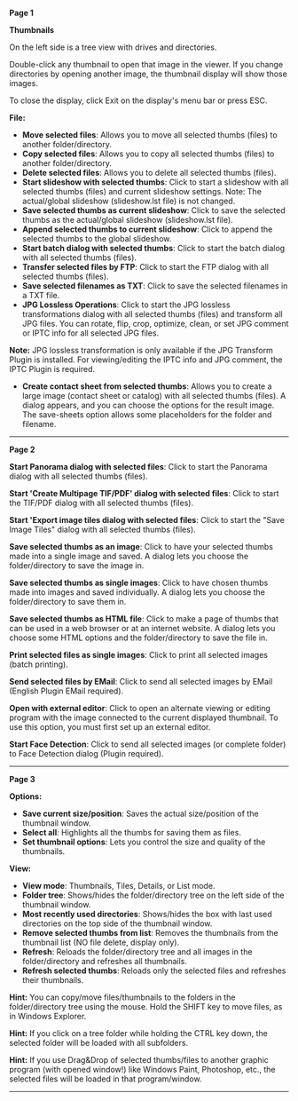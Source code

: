 **Page 1**  

**Thumbnails**  

On the left side is a tree view with drives and directories.  

Double-click any thumbnail to open that image in the viewer. If you change directories by opening another image, the thumbnail display will show those images.  

To close the display, click Exit on the display's menu bar or press ESC.  

**File:**  
- **Move selected files**: Allows you to move all selected thumbs (files) to another folder/directory.  
- **Copy selected files**: Allows you to copy all selected thumbs (files) to another folder/directory.  
- **Delete selected files**: Allows you to delete all selected thumbs (files).  
- **Start slideshow with selected thumbs**: Click to start a slideshow with all selected thumbs (files) and current slideshow settings. Note: The actual/global slideshow (slideshow.lst file) is not changed.  
- **Save selected thumbs as current slideshow**: Click to save the selected thumbs as the actual/global slideshow (slideshow.lst file).  
- **Append selected thumbs to current slideshow**: Click to append the selected thumbs to the global slideshow.  
- **Start batch dialog with selected thumbs**: Click to start the batch dialog with all selected thumbs (files).  
- **Transfer selected files by FTP**: Click to start the FTP dialog with all selected thumbs (files).  
- **Save selected filenames as TXT**: Click to save the selected filenames in a TXT file.  
- **JPG Lossless Operations**: Click to start the JPG lossless transformations dialog with all selected thumbs (files) and transform all JPG files. You can rotate, flip, crop, optimize, clean, or set JPG comment or IPTC info for all selected JPG files.  

**Note:** JPG lossless transformation is only available if the JPG Transform Plugin is installed. For viewing/editing the IPTC info and JPG comment, the IPTC Plugin is required.  

- **Create contact sheet from selected thumbs**: Allows you to create a large image (contact sheet or catalog) with all selected thumbs (files). A dialog appears, and you can choose the options for the result image. The save-sheets option allows some placeholders for the folder and filename.  

---

**Page 2**  

**Start Panorama dialog with selected files**: Click to start the Panorama dialog with all selected thumbs (files).  

**Start 'Create Multipage TIF/PDF' dialog with selected files**: Click to start the TIF/PDF dialog with all selected thumbs (files).  

**Start 'Export image tiles dialog with selected files**: Click to start the "Save Image Tiles" dialog with all selected thumbs (files).  

**Save selected thumbs as an image**: Click to have your selected thumbs made into a single image and saved. A dialog lets you choose the folder/directory to save the image in.  

**Save selected thumbs as single images**: Click to have chosen thumbs made into images and saved individually. A dialog lets you choose the folder/directory to save them in.  

**Save selected thumbs as HTML file**: Click to make a page of thumbs that can be used in a web browser or at an internet website. A dialog lets you choose some HTML options and the folder/directory to save the file in.  

**Print selected files as single images**: Click to print all selected images (batch printing).  

**Send selected files by EMail**: Click to send all selected images by EMail (English Plugin EMail required).  

**Open with external editor**: Click to open an alternate viewing or editing program with the image connected to the current displayed thumbnail. To use this option, you must first set up an external editor.  

**Start Face Detection**: Click to send all selected images (or complete folder) to Face Detection dialog (Plugin required).  

---

**Page 3**  

**Options:**  
- **Save current size/position**: Saves the actual size/position of the thumbnail window.  
- **Select all**: Highlights all the thumbs for saving them as files.  
- **Set thumbnail options**: Lets you control the size and quality of the thumbnails.  

**View:**  
- **View mode**: Thumbnails, Tiles, Details, or List mode.  
- **Folder tree**: Shows/hides the folder/directory tree on the left side of the thumbnail window.  
- **Most recently used directories**: Shows/hides the box with last used directories on the top side of the thumbnail window.  
- **Remove selected thumbs from list**: Removes the thumbnails from the thumbnail list (NO file delete, display only).  
- **Refresh**: Reloads the folder/directory tree and all images in the folder/directory and refreshes all thumbnails.  
- **Refresh selected thumbs**: Reloads only the selected files and refreshes their thumbnails.  

**Hint:** You can copy/move files/thumbnails to the folders in the folder/directory tree using the mouse. Hold the SHIFT key to move files, as in Windows Explorer.  

**Hint:** If you click on a tree folder while holding the CTRL key down, the selected folder will be loaded with all subfolders.  

**Hint:** If you use Drag&Drop of selected thumbs/files to another graphic program (with opened window!) like Windows Paint, Photoshop, etc., the selected files will be loaded in that program/window.  

---
